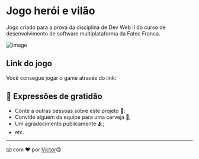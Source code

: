 # Jogo herói e vilão

Jogo criado para a prova da disciplina de Dev Web II do curso de desenvolvimento de software multiplataforma da Fatec Franca.

![image](https://github.com/victorsoaresho/Prova-Dev-Web-II/assets/136899628/7af28b8c-7198-4060-8ad5-e2c997b2fe13)

## Link do jogo

Você consegue jogar o game através do link:

## 🎁 Expressões de gratidão

* Conte a outras pessoas sobre este projeto 📢;
* Convide alguém da equipe para uma cerveja 🍺;
* Um agradecimento publicamente 🫂;
* etc.

---
⌨️ com ❤️ por <a href="https://github.com/victorsoaresho">Victor<a/>😊
